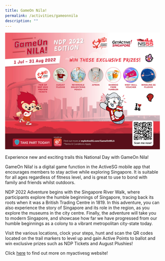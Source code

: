 ```yaml
---
title: GameOn Nila!
permalink: /activities/gameonnila
description: ""
---
```


![](/images/GameOn-Nila-Cover-Image.jpg)

Experience new and exciting trails this National Day with GameOn Nila!

GameOn Nila! is a digital game function in the ActiveSG mobile app that encourages members to stay active while exploring Singapore. It is suitable for all ages regardless of fitness level, and is great to use to bond with family and friends whilst outdoors.

NDP 2022 Adventure begins with the Singapore River Walk, where participants explore the humble beginnings of Singapore, tracing back its roots when it was a British Trading Centre in 1819. In this adventure, you can also experience the story of Singapore and its role in the region, as you explore the museums in the city centre. Finally, the adventure will take you to modern Singapore, and showcase how far we have progressed from our humble beginnings as a colony to a vibrant metropolitan city-state today.

Visit the various locations, clock your steps, hunt and scan the QR codes located on the trail markers to level up and gain Active Points to ballot and win exclusive prizes such as NDP Tickets and August Plushies!

Click <a href="https://www.myactivesg.com/GameOnNILA" target="_blank">here</a> to find out more on myactivesg website!